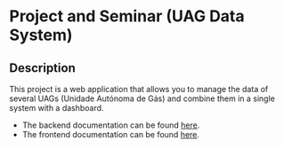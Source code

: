 # Project and Seminar (UAG Data System)

## Description

This project is a web application that allows you to manage the data of several UAGs (Unidade Autónoma de Gás) and
combine them in a single system with a dashboard.

* The backend documentation can be found [here](code/jvm/README.md).
* The frontend documentation can be found [here](code/js/README.md).